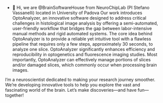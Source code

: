 - 👋 Hi, we are @BrainSoftwareHouse from NeuroChipLab (PI Stefano Vassanelli) located in University of Padova
Our work introduces OptoAnalyzer, an innovative software designed to address critical challenges in histological image analysis by offering a semi-automated, 
user-friendly workflow that bridges the gap between labor-intensive manual methods and rigid automated systems. The core idea behind OptoAnalyzer is to provide
 a reliable yet intuitive tool with a flawless pipeline that requires only a few steps, approximately 30 seconds, to analyze one slice. 
 OptoAnalyzer significantly enhances efficiency and reproducibility in optogenetics and fluorescence imaging studies. 
 Most importantly, OptoAnalyzer can effectively manage portions of slices and/or damaged slices, which commonly occur when processing brain images.


I’m a neuroscientist dedicated to making your research journey smoother.
We’re developing innovative tools to help you explore the vast and fascinating world of the brain. Let’s make discoveries—and have fun—together!

